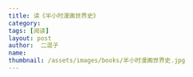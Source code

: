 ```yaml
---
title: 读《半小时漫画世界史》 
category:  
tags: [阅读]  
layout: post  
author:  二混子
name: 
thumbnail: /assets/images/books/半小时漫画世界史.jpg
---
```


